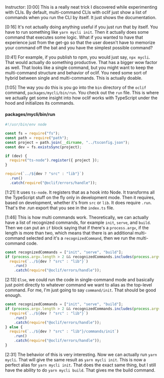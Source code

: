 Instructor: [0:00] This is a really neat trick I discovered while experimenting with CLIs. By default, multi-command CLIs with oclif just show a list of commands when you run the CLI by itself. It just shows the documentation.

[0:16] It's not actually doing anything useful if you just run that by itself. You have to run something like `yarn mycli init`. Then it actually does some command that executes some logic. What if you wanted to have that experience just from the get-go so that the user doesn't have to memorize your command off the bat and you have the simplest possible command?

[0:41] For example, if you publish to npm, you would just say, `npx mycli`. That would actually do something productive. That has a bigger wow factor as well. That looks like a single command, but you might want to keep the multi-command structure and behavior of oclif. You need some sort of hybrid between single and multi-commands. This is actually doable.

[1:05] The way you do this is you go into the `bin` directory of the `oclif` command, `packages/mycli/bin/run`. You check out the `run` file. This is where we actually get some insight into how oclif works with TypeScript under the hood and initializes its commands.

#### packages/mycli/bin/run
```ts
#!/usr/bin/env node

const fs = require("fs");
const path = require("path");
const project = path.join(__dirname, "../tsconfig.json");
const dev = fs.existsSync(project);

if (dev) {
  require("ts-node").register({ project });
}

require(`../${dev ? "src" : "lib"}`)
  .run()
  .catch(require("@oclif/errors/handle"));
```

[1:21] It uses `ts-node`. It registers that as a hook into Node. It transforms all the TypeScript stuff on the fly only in development mode. Then it requires, based on development, whether it's from `src` or `lib`. It does require `.run`. That's the .run export that you see in the `index.ts` file.

[1:46] This is how multi commands work. Theoretically, we can actually have a list of recognized commands, for example `init`, `serve`, and `build`. Then we can put an `if` block saying that if there's a `process.argv`, if the length is more than two, which means that there is an additional multi-command selected and it's a `recognizedCommand`, then we run the multi-command code.

```ts
const recognizedCommands = ["init", "serve", "build"];
if (process.argv.length > 2 && recognizedCommands.includes(process.argv[2])) {
  require(`../${dev ? "src" : "lib"}`)
    .run()
    .catch(require("@oclif/errors/handle"));
```

[2:13] `Else`, we could run the code in single-command mode and basically just point directly to whatever command we want to alias as the top-level command. For me, I'm just going to say `command/init`. That should be good enough.

```ts
const recognizedCommands = ["init", "serve", "build"];
if (process.argv.length > 2 && recognizedCommands.includes(process.argv[2])) {
  require(`../${dev ? "src" : "lib"}`)
    .run()
    .catch(require("@oclif/errors/handle"));
} else {
  require(`../${dev ? "src" : "lib"}/commands/init`)
    .run()
    .catch(require("@oclif/errors/handle"));
}
```

[2:31] The behavior of this is very interesting. Now we can actually run `yarn mycli`. That will give the same result as `yarn mycli init`. This is now a perfect alias for `yarn mycli init`. That does the exact same thing, but I still have the ability to do `yarn mycli build`. That gives me the build command.
